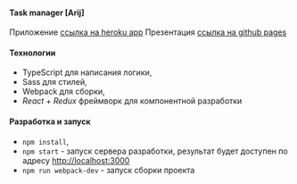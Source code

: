 #### Task manager [Arij]

Приложение [ссылка на heroku app](https://jira-dvi-gi.herokuapp.com/)
Презентация [ссылка на github pages](https://dvi-gi-2017.github.io/Jira__presentation/)

#### Технологии
- TypeScript для написания логики,
- Sass для стилей,
- Webpack для сборки,
- *React* + *Redux* фреймворк для компонентной разработки

#### Разработка и запуск
- `npm install`,
- `npm start` - запуск сервера разработки, результат будет доступен по адресу [http://localhost:3000](http://localhost:3200)
- `npm run webpack-dev` - запуск сборки проекта

